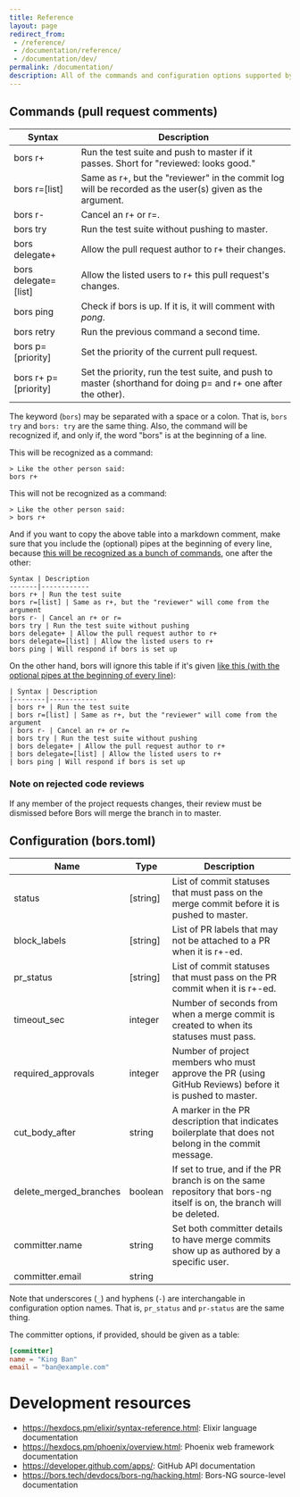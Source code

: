 ```yaml
---
title: Reference
layout: page
redirect_from:
 - /reference/
 - /documentation/reference/
 - /documentation/dev/
permalink: /documentation/
description: All of the commands and configuration options supported by bors-ng
---
```


## Commands (pull request comments)

| Syntax | Description |
|--------|-------------|
| bors r+ | Run the test suite and push to master if it passes. Short for "reviewed: looks good."
| bors r=[list] | Same as r+, but the "reviewer" in the commit log will be recorded as the user(s) given as the argument.
| bors r- | Cancel an r+ or r=.
| bors try | Run the test suite without pushing to master.
| bors delegate+ | Allow the pull request author to r+ their changes.
| bors delegate=[list] | Allow the listed users to r+ this pull request's changes.
| bors ping | Check if bors is up. If it is, it will comment with _pong_.
| bors retry | Run the previous command a second time.
| bors p=[priority] | Set the priority of the current pull request.
| bors r+ p=[priority] | Set the priority, run the test suite, and push to master (shorthand for doing p= and r+ one after the other).

The keyword (`bors`) may be separated with a space or a colon. That is, `bors try` and `bors: try` are the same thing.
Also, the command will be recognized if, and only if, the word "bors" is at the beginning of a line.

This will be recognized as a command:

    > Like the other person said:
    bors r+

This will not be recognized as a command:

    > Like the other person said:
    > bors r+

And if you want to copy the above table into a markdown comment, make sure that you include the (optional) pipes at the beginning of every line, because [this will be recognized as a bunch of commands](https://github.com/behnam/rust-unic/pull/172#issuecomment-334326508), one after the other:

    Syntax | Description
    -------|------------
    bors r+ | Run the test suite
    bors r=[list] | Same as r+, but the "reviewer" will come from the argument
    bors r- | Cancel an r+ or r=
    bors try | Run the test suite without pushing
    bors delegate+ | Allow the pull request author to r+
    bors delegate=[list] | Allow the listed users to r+
    bors ping | Will respond if bors is set up

On the other hand, bors will ignore this table if it's given [like this (with the optional pipes at the beginning of every line)](https://github.com/notriddle/test_repo/pull/118#issuecomment-334333878):

    | Syntax | Description
    |--------|------------
    | bors r+ | Run the test suite
    | bors r=[list] | Same as r+, but the "reviewer" will come from the argument
    | bors r- | Cancel an r+ or r=
    | bors try | Run the test suite without pushing
    | bors delegate+ | Allow the pull request author to r+
    | bors delegate=[list] | Allow the listed users to r+
    | bors ping | Will respond if bors is set up
    
### Note on rejected code reviews

If any member of the project requests changes, their review must be dismissed before Bors will merge the branch in to master.

## Configuration (bors.toml)

| Name                   | Type       | Description |
|------------------------|------------|-------------|
| status                 | \[string\] | List of commit statuses that must pass on the merge commit before it is pushed to master.
| block_labels           | \[string\] | List of PR labels that may not be attached to a PR when it is r+-ed.
| pr_status              | \[string\] | List of commit statuses that must pass on the PR commit when it is r+-ed.
| timeout_sec            | integer    | Number of seconds from when a merge commit is created to when its statuses must pass.
| required_approvals     | integer    | Number of project members who must approve the PR (using GitHub Reviews) before it is pushed to master.
| cut_body_after         | string     | A marker in the PR description that indicates boilerplate that does not belong in the commit message.
| delete_merged_branches | boolean    | If set to true, and if the PR branch is on the same repository that bors-ng itself is on, the branch will be deleted.
| committer.name         | string     | Set both committer details to have merge commits show up as authored by a specific user. |
| committer.email        | string     | |

Note that underscores (`_`) and hyphens (`-`) are interchangable in configuration option names. That is, `pr_status` and `pr-status` are the same thing.

The committer options, if provided, should be given as a table:

```toml
[committer]
name = "King Ban"
email = "ban@example.com"
```

# Development resources

* <https://hexdocs.pm/elixir/syntax-reference.html>: Elixir language documentation
* <https://hexdocs.pm/phoenix/overview.html>: Phoenix web framework documentation
* <https://developer.github.com/apps/>: GitHub API documentation
* <https://bors.tech/devdocs/bors-ng/hacking.html>: Bors-NG source-level documentation
